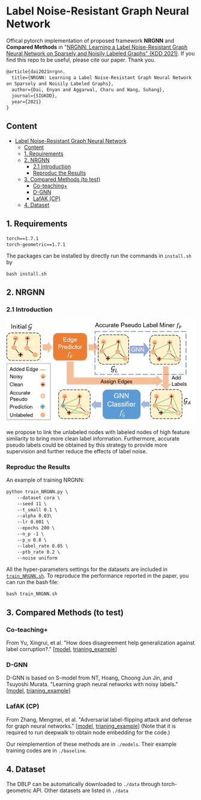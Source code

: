 # Label Noise-Resistant Graph Neural Network

Offical pytorch implementation of proposed framework **NRGNN** and **Compared Methods** in "[NRGNN: Learning a Label Noise-Resistant Graph Neural Network on Sparsely and Noisily Labeled Graphs" (KDD 2021)](https://arxiv.org/pdf/2106.04714.pdf). If you find this repo to be useful, please cite our paper. Thank you.
```
@article{dai2021nrgnn,
  title={NRGNN: Learning a Label Noise-Resistant Graph Neural Network on Sparsely and Noisily Labeled Graphs},
  author={Dai, Enyan and Aggarwal, Charu and Wang, Suhang},
  journal={SIGKDD},
  year={2021}
}
```

## Content
- [Label Noise-Resistant Graph Neural Network](#label-noise-resistant-graph-neural-network)
  - [Content](#content)
  - [1. Requirements](#1-requirements)
  - [2. NRGNN](#2-nrgnn)
    - [2.1 Introduction](#21-introduction)
    - [Reproduc the Results](#reproduc-the-results)
  - [3. Compared Methods (to test)](#3-compared-methods-to-test)
    - [Co-teaching+](#co-teaching)
    - [D-GNN](#d-gnn)
    - [LafAK (CP)](#lafak-cp)
  - [4. Dataset](#4-dataset)

## 1. Requirements

```
torch==1.7.1
torch-geometric==1.7.1
```
The packages can be installed by directly run the commands in `install.sh` by
```
bash install.sh
```

## 2. NRGNN

### 2.1 Introduction
<div align=center><img src="https://github.com/EnyanDai/NRGNN/blob/main/Framework.png" width="700"/></div>

we propose to link the unlabeled nodes with labeled nodes of high feature similarity to bring more clean label information. Furthermore, accurate pseudo labels could be obtained by this strategy to provide more supervision and further reduce the effects of label noise.
<!-- ## Abstract 
Graph Neural Networks (GNNs) have achieved promising results for semi-supervised learning tasks on graphs such as node classification. Despite the great success of GNNs, many real-world graphs are often sparsely and noisily labeled, which could significantly degrade the performance of GNNs, as the noisy information could propagate to unlabeled nodes via graph structure. Thus, it is important to develop a label noise-resistant GNN for semi-supervised node classification. Though extensive studies have been conducted to learn neural networks with noisy labels, they mostly focus on independent and identically distributed data and assume a large number of noisy labels are available, which are not directly applicable for GNNs. Thus, we investigate a novel problem of learning a robust GNN with noisy and limited labels. To alleviate the negative effects of label noise,  Our theoretical and empirical analysis verify the effectiveness of these two strategies under mild conditions. Extensive experiments on real-world datasets demonstrate the effectiveness of the proposed method in learning a robust GNN with noisy and limited labels. -->



### Reproduc the Results

An example of training NRGNN:
```
python train_NRGNN.py \
    --dataset cora \
    --seed 11 \
    --t_small 0.1 \
    --alpha 0.03\
    --lr 0.001 \
    --epochs 200 \
    --n_p -1 \
    --p_u 0.8 \
    --label_rate 0.05 \
    --ptb_rate 0.2 \
    --noise uniform
```
All the hyper-parameters settings for the datasets are included in [`train_NRGNN.sh`](https://github.com/EnyanDai/NRGNN/tree/main/train_NRGNN.sh). To reproduce the performance reported in the paper, you can run the bash file:
```
bash train_NRGNN.sh
```
## 3. Compared Methods (to test)
### Co-teaching+
From Yu, Xingrui, et al. "How does disagreement help generalization against label corruption?." [[model](https://github.com/EnyanDai/NRGNN/blob/main/models/Coteaching.py), [trianing_example](https://github.com/EnyanDai/NRGNN/blob/main/baseline/train_Coteaching.py)]

### D-GNN
D-GNN is based on S-model from NT, Hoang, Choong Jun Jin, and Tsuyoshi Murata. "Learning graph neural networks with noisy labels." [[model](https://github.com/EnyanDai/NRGNN/blob/main/models/S_model.py), [trianing_example](https://github.com/EnyanDai/NRGNN/blob/main/baseline/train_S_model.py)]

### LafAK (CP)

From Zhang, Mengmei, et al. "Adversarial label-flipping attack and defense for graph neural networks." [[model](https://github.com/EnyanDai/NRGNN/blob/main/models/CP.py), [trianing_example](https://github.com/EnyanDai/NRGNN/blob/main/baseline/train_CP.py)] (Note that it is required to run deepwalk to obtain node embedding for the code.)

Our reimplemention of these methods are in `./models`. Their example training codes are in `./baseline`. 


## 4. Dataset
The DBLP can be automatically downloaded to `./data` through torch-geometric API. Other datasets are listed in `./data`
